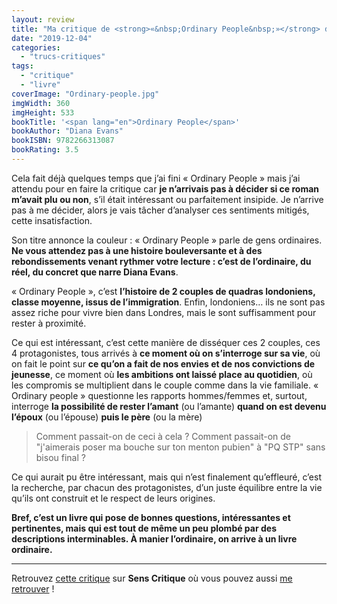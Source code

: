 ```yaml
---
layout: review
title: "Ma critique de <strong>«&nbsp;Ordinary People&nbsp;»</strong> de <em>Diana Evans</em>"
date: "2019-12-04"
categories: 
  - "trucs-critiques"
tags: 
  - "critique"
  - "livre"
coverImage: "Ordinary-people.jpg"
imgWidth: 360
imgHeight: 533
bookTitle: '<span lang="en">Ordinary People</span>'
bookAuthor: "Diana Evans"
bookISBN: 9782266313087  
bookRating: 3.5
---
```


Cela fait déjà quelques temps que j’ai fini « Ordinary People » mais j’ai attendu pour en faire la critique car **je n’arrivais pas à décider si ce roman m’avait plu ou non**, s’il était intéressant ou parfaitement insipide. Je n’arrive pas à me décider, alors je vais tâcher d’analyser ces sentiments mitigés, cette insatisfaction.

Son titre annonce la couleur : « Ordinary People » parle de gens ordinaires. **Ne vous attendez pas à une histoire bouleversante et à des rebondissements venant rythmer votre lecture : c’est de l’ordinaire, du réel, du concret que narre Diana Evans**.

« Ordinary People », c’est **l’histoire de 2 couples de quadras londoniens, classe moyenne, issus de l’immigration**. Enfin, londoniens… ils ne sont pas assez riche pour vivre bien dans Londres, mais le sont suffisamment pour rester à proximité.

Ce qui est intéressant, c’est cette manière de disséquer ces 2 couples, ces 4 protagonistes, tous arrivés à **ce moment où on s’interroge sur sa vie**, où on fait le point sur **ce qu’on a fait de nos envies et de nos convictions de jeunesse**, ce moment où **les ambitions ont laissé place au quotidien**, où les compromis se multiplient dans le couple comme dans la vie familiale. « Ordinary people » questionne les rapports hommes/femmes et, surtout, interroge **la possibilité de rester l’amant** (ou l’amante) **quand on est devenu l’époux** (ou l’épouse) **puis le père** (ou la mère)

<blockquote class="citation">Comment passait-on de ceci à cela&nbsp;? Comment passait-on de "j'aimerais poser ma bouche sur ton menton pubien" à "<abbr>PQ</abbr> <abbr>STP</abbr>" sans bisou final&nbsp;?</blockquote>

Ce qui aurait pu être intéressant, mais qui n’est finalement qu’effleuré, c’est la recherche, par chacun des protagonistes, d’un juste équilibre entre la vie qu’ils ont construit et le respect de leurs origines.

**Bref, c’est un livre qui pose de bonnes questions, intéressantes et pertinentes, mais qui est tout de même un peu plombé par des descriptions interminables. À manier l’ordinaire, on arrive à un livre ordinaire.**

* * *

Retrouvez [cette critique]( https://www.senscritique.com/livre/Ordinary_people/critique/207585303) sur **Sens Critique** où vous pouvez aussi [me retrouver](http://www.senscritique.com/Arnaud_Malon) !

